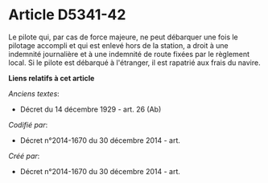 # Article D5341-42

Le pilote qui, par cas de force majeure, ne peut débarquer une fois le pilotage accompli et qui est enlevé hors de la
station, a droit à une indemnité journalière et à une indemnité de route fixées par le règlement local. Si le pilote est
débarqué à l'étranger, il est rapatrié aux frais du navire.

**Liens relatifs à cet article**

_Anciens textes_:

  - Décret du 14 décembre 1929 - art. 26 (Ab)

_Codifié par_:

  - Décret n°2014-1670 du 30 décembre 2014 - art.

_Créé par_:

  - Décret n°2014-1670 du 30 décembre 2014 - art.
